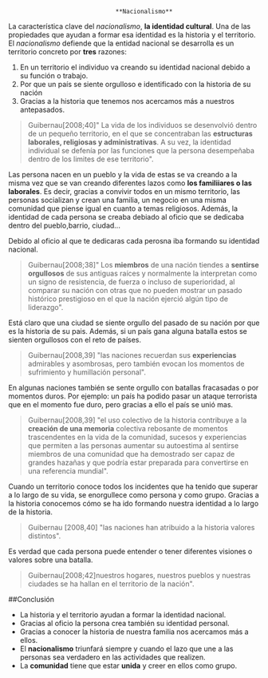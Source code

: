                                   **Nacionalismo**


La característica  clave del _nacionalismo_, **la identidad cultural**. Una de las propiedades que ayudan a formar esa identidad es la historia y el territorio.
El _nacionalismo_ defiende que la entidad nacional se desarrolla es un territorio concreto por **tres** razones:
1. En un territorio el individuo va creando su identidad nacional debido a su función o trabajo.
2. Por que un país se siente orgulloso e identificado con la historia de su nación
3. Gracias a la historia que tenemos nos acercamos más a nuestros antepasados.

>Guibernau[2008;40]" La vida de los individuos se desenvolvió dentro de un pequeño territorio, 
en el que se concentraban las **estructuras laborales, religiosas y administrativas**. A su vez, la identidad individual se defenía por las funciones que la persona desempeñaba dentro de los limites de ese territorio". 

Las persona nacen en un pueblo y la vida de estas se va creando a la misma vez que se van creando diferentes lazos como **los familiiares o las laborales**. Es decir, gracias a convivir todos en un mismo territorio, las personas socializan y crean una familia, un negocio en una misma comunidad que piense igual en cuanto a temas religiosos. Además, la identidad de cada persona se creaba debiado al oficio que se dedicaba dentro del pueblo,barrio, ciudad... 

Debido al oficio al que te dedicaras cada perosna iba formando su identidad nacional.

>Guibernau[2008;38]" Los **miembros** de una nación tiendes a **sentirse orgullosos** 
de sus antiguas raíces y normalmente la interpretan como un signo de resistencia, de fuerza o incluso de superioridad, al comparar su nación con otras que no pueden mostrar un pasado histórico prestigioso en el que la nación ejerció algún tipo de liderazgo". 

Está claro que una ciudad se siente orgullo del pasado de su nación por que es la historia de su pais. Además, si un país gana alguna batalla estos se sienten orgullosos con el reto de países. 

>Guibernau[2008,39] "las naciones recuerdan sus **experiencias** admirables y asombrosas, pero también evocan los momentos de sufrimiento y humillación personal". 

En algunas naciones también se sente  orgullo con batallas fracasadas o por momentos duros. Por ejemplo: un país ha podido pasar un ataque terrorista que en el momento fue duro, pero gracias a ello el país se unió mas. 

> Guibernau[2008,39] "el uso colectivo de la historia contribuye a la **creación de una memoria** 
colectiva rebosante de momentos trascendentes en la vida de la comunidad, sucesos y experiencias que permiten a las personas aumentar su autoestima al sentirse miembros de una comunidad que ha demostrado ser capaz de grandes hazañas y que podría estar preparada para convertirse en una referencia mundial". 

Cuando un territorio conoce todos los incidentes que ha tenido que superar a lo largo de su vida, se enorgullece como persona y como grupo. Gracias a la historia conocemos cómo se ha ido formando nuestra identidad a lo largo de la historia.
> Guibernau [2008,40] "las naciones han atribuido a la historia valores distintos". 

Es verdad que cada persona puede entender o tener diferentes visiones o valores sobre una batalla. 

>Guibernau[2008;42]nuestros hogares, nuestros pueblos y nuestras ciudades se ha hallan en el territorio de la nación". 

##Conclusión
- La historia y el territorio ayudan a formar la identidad nacional. 
- Gracias al oficio la persona crea también su identidad personal.
- Gracias a conocer la historia de nuestra familia nos acercamos más a ellos. 
- El **nacionalismo** triunfará siempre y cuando el lazo que une a las personas sea verdadero en las actividades que realizen. 
- La **comunidad** tiene que estar **unida** y creer en ellos como grupo. 

